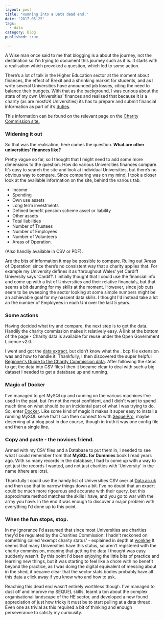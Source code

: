 ```yaml
---
layout: post
title: "Running into a Data dead end."
date: "2017-05-25"
tags:
  - data
category: blog
published: true

---
```


A Wise man once said to me that blogging is a about the journey, not the destination so I’m trying to document this journey such as it is. It starts with a realisation which provoked a question, which led to some action.

There’s a lot of talk in the Higher Education sector at the moment about finances, the effect of Brexit and a shrinking market for students, and as I write several Universities have announced job losses, citing the need to balance their budgets. With that as the background, I was curious about the state of my own Universities’ finances and realised that because it is a charity (as are mostUK Universities) its has to prepare and submit financial information as part of it’s [duties][duties].

This information can be found on the relevant page on the [Charity Commission site.][page]

### Widening it out

So that was the realisation, here comes the question. __What are other universities’ finances like?__

Pretty vague so far, so I thought that I might need to add some more dimensions to the question. How do various Universities finances compare. It’s easy to search the site and look at individual Universities, but there’s no obvious way to compare. Since comparing was on my mind, I took a closer look at the available information on the site, behind the various tab.

- Income
- Spending
- Own use assets
- Long term investments
- Defined benefit pension scheme asset or liability
- Other assets
- Total liabilities
- Number of Trustees
- Number of Employees
- Number of Volunteers
- Areas of Operation.

(Also handily available in CSV or PDF).

Are the bits of information it may be possible to compare. Ruling out ‘Areas of Operation’ since there’s no consistent way that a charity applies that. For example my University defines it as ‘throughout Wales’ yet  Cardiff University says ‘Cardiff’.  I initially thought that I could use the financial info and  come up with a list of Universities and their relative financials, but that seems a bit daunting for my skills at the moment. However, since job cuts seem to be sweeping the sector looking at some simple numbers might be an achievable goal for my nascent data skills. I thought I'd instead take a lot an the number of Employees in each Uni over the last 5 years.

### Some actions

Having decided what try and compare, the next step is to get the data. Handily the charity commission makes it relatively easy.
A link at the bottom of the page - Charity data is available for reuse under the Open Government Licence v2.0.

I went and got the [data extract][extract], but didn’t know what the . bcp file extension was and how to handle it. Thankfully, I then discovered the super helpful [Beginner's Guide to the Charity Commission data][guide]. After following the steps to get the data into CSV files I then it became clear to deal with such a big dataset I needed to get a database up and running.

### Magic of Docker

I've managed to get MySQl up and running on the various machines I've used in the past, but I'm not the most confident, and I didn't want to spend much time on what should be an incidental part of what I was trying to do. So, enter [Docker][docker]. Like some kind of magic it makes it super easy to install a running MySQL serve that I can then connect to with [SequelPro][pro], maybe deserving of a blog post in due course, though in truth it was one config file and then a single line.

### Copy and paste - the novices friend.

Armed with my CSV files and a Database to put them in, I needed to see what I could remember from that __MySQL for Dummies__ book I read years ago. With so many records in the database, I had to come up with a way to get just the records I wanted, and not just charities with 'University' in the name (there are lots).

Thankfully I could use the handy list of Universities CSV over at [Data.ac.uk][unilist] and then use that to narrow things down a bit. I've no doubt that an expert could be much more rigourous and accurate with their query, but this approximate method matches the skills I have, and you go to war with the army you have. In the end it was enough to discover a major problem with everything I'd done up to this point.

### When the fun stops, stop.

In my ignorance I'd assumed that since most Universities are charities they'd be regulated by the Charities Commission. I hadn't reckoned on something called 'exempt charity status' - explained in depth at [wonkhe][wonkhe] It seems that many Universities have this status, so aren't registered with the charity commission, meaning that getting the data I thought was easy suddenly wasn't. By this point I'd been enjoying the little bits of practice and learning new things, but it was starting to feel like a chore with no benefit beyond the practice, as I was doing the digital equivalent of messing about in the shed, it became clear that the sector stats bodies probably have all this data a click away if you know who and how to ask.

Reaching this dead end wasn't entirely worthless though. I've managed to dust off and improve my SEQUEL skills, learnt a ton about the complex organisational landscape of the HE sector, and developed a new found appreciation of just how tricky it must be to start pulling at a data thread. Even one as trivial as this required a bit of thinking and enough perseverance to satisfy my curiousity.


[docker]: https://www.docker.com/
[pro]: https://www.sequelpro.com/
[wonkhe]: http://wonkhe.com/blogs/charity-commission-rules-and-universities-charitable-status/
[unilist]: http://learning-provider.data.ac.uk/
[duties]:https://www.gov.uk/government/publications/the-essential-trustee-what-you-need-to-know-cc3/the-essential-trustee-what-you-need-to-know-what-you-need-to-do#s5
[page]: http://beta.charitycommission.gov.uk/charity-details?regid=1140312&subid=0
[extract]: http://data.charitycommission.gov.uk/default.aspx
[guide]: https://github.com/ncvo/charity-commission-extract/blob/master/beginners-guide.md
